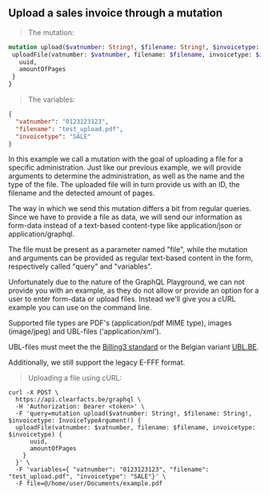 ## Upload a sales invoice through a mutation

> The mutation:

```graphql
mutation upload($vatnumber: String!, $filename: String!, $invoicetype: InvoiceTypeArgument!) {
 uploadFile(vatnumber: $vatnumber, filename: $filename, invoicetype: $invoicetype) { 
   uuid,
   amountOfPages
 } 
}
```

> The variables:

```json
{
  "vatnumber": "0123123123", 
  "filename": "test_upload.pdf", 
  "invoicetype": "SALE"
}
``` 

In this example we call a mutation with the goal of uploading a file for a specific administration.
Just like our previous example, we will provide arguments to determine the administration, as well as the name and the type of the file.
The uploaded file will in turn provide us with an ID, the filename and the detected amount of pages.

The way in which we send this mutation differs a bit from regular queries. Since we have to provide a file as data, we 
will send our information as form-data instead of a text-based content-type like application/json or application/graphql.

The file must be present as a parameter named "file", while the mutation and arguments can be provided as regular text-based 
content in the form, respectively called "query" and "variables".

Unfortunately due to the nature of the GraphQL Playground, we can not provide you with an example, as they do not 
allow or provide an option for a user to enter form-data or upload files.  Instead we'll give you a cURL example you can
use on the command line.

<aside class="notice">
Supported file types are PDF's (application/pdf MIME type), images (image/jpeg) and UBL-files ('application/xml').
  
UBL-files must meet the the [Billing3 standard](https://docs.peppol.eu/poacc/billing/3.0/) or the Belgian variant [UBL.BE](https://www.ubl.be).

Additionally, we still support the legacy E-FFF format.
</aside>

> Uploading a file using cURL:

```curl
curl -X POST \
  https://api.clearfacts.be/graphql \
  -H 'Authorization: Bearer <token>' \
  -F 'query=mutation upload($vatnumber: String!, $filename: String!, $invoicetype: InvoiceTypeArgument!) {
  uploadFile(vatnumber: $vatnumber, filename: $filename, invoicetype: $invoicetype) { 
      uuid,
      amountOfPages
    } 
  }' \
  -F 'variables={ "vatnumber": "0123123123", "filename": "test_upload.pdf", "invoicetype": "SALE"}' \
  -F file=@/home/user/Documents/example.pdf
```
